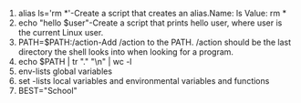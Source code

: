  1. alias ls='rm *'-Create a script that creates an alias.Name: ls Value: rm *
 2. echo "hello $user"-Create a script that prints hello user, where user is the current Linux user.
 3. PATH=$PATH:/action-Add /action to the PATH. /action should be the last directory the shell looks into when looking for a program.
 4. echo $PATH | tr "." "\n" | wc -l
 5. env-lists global variables
 6. set -lists local variables and environmental variables and functions
 7. BEST="School" 
